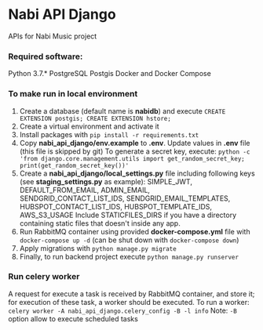 # Nabi API Django

APIs for Nabi Music project

### Required software:
Python 3.7.*
PostgreSQL
Postgis
Docker and Docker Compose

### To make run in local environment
1. Create a database (default name is **nabidb**) and execute `CREATE EXTENSION postgis; CREATE EXTENSION hstore;`
2. Create a virtual environment and activate it
3. Install packages with `pip install -r requirements.txt`
4. Copy **nabi_api_django/env.example** to **.env**. Update values in **.env** file (this file is skipped by git)
To generate a secret key, execute: `python -c 'from django.core.management.utils import get_random_secret_key; print(get_random_secret_key())'`
5. Create a **nabi_api_django/local_settings.py** file including following keys (see **staging_settings.py** as example): SIMPLE_JWT, DEFAULT_FROM_EMAIL, ADMIN_EMAIL, SENDGRID_CONTACT_LIST_IDS, SENDGRID_EMAIL_TEMPLATES, HUBSPOT_CONTACT_LIST_IDS, HUBSPOT_TEMPLATE_IDS, AWS_S3_USAGE
Include STATICFILES_DIRS if you have a directory containing static files that doesn't inside any app.
6. Run RabbitMQ container using provided **docker-compose.yml** file with `docker-compose up -d` (can be shut down with `docker-compose down`)
7. Apply migrations with `python manage.py migrate`
8. Finally, to run backend project execute `python manage.py runserver`

### Run celery worker
A request for execute a task is received by RabbitMQ container, and store it; for execution of these task, a worker should be executed.
To run a worker: `celery worker -A nabi_api_django.celery_config -B -l info`
Note: `-B` option allow to execute scheduled tasks
